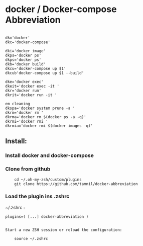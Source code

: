 # docker / Docker-compose Abbreviation

```

dk='docker'
dkc='docker-compose'

dki='docker image'
dkps='docker ps'
dkps='docker ps'
dkb='docker build'
dkcu='docker-compose up $1'
dkcub'docker-compose up $1 --build'

dke='docker exec'
dkeit='docker exec -it '
dkr='docker run'
dkrit='docker run -it '

em cleaning
dkspa='docker system prune -a '
dkrm='docker rm '
dkrma='docker rm $(docker ps -a -q)'
dkrmi='docker rmi '
dkrmia='docker rmi $(docker images -q)'

```

## Install:

### Install docker and docker-compose

### Clone from github
```
    cd ~/.oh-my-zsh/custom/plugins
    git clone https://github.com/tamnil/docker-abbreviation
```
### Load the plugin ins .zshrc

~/.zshrc  : 

    plugins=( [...] docker-abbreviation )


    Start a new ZSH session or reload the configuration:


```
    source ~/.zshrc

```
